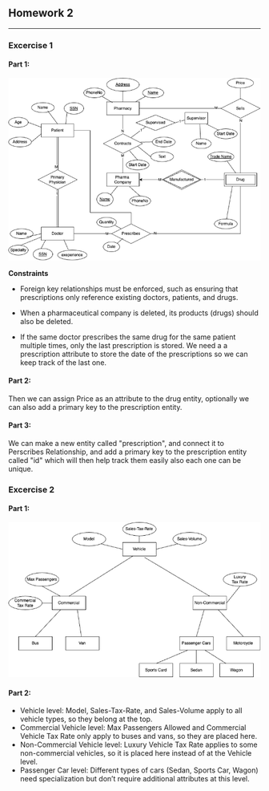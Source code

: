 ## **Homework 2**

---

### **Excercise 1**

#### Part 1:

![ER](img/ER.png)


**Constraints**

- Foreign key relationships must be enforced, such as ensuring that prescriptions only reference existing doctors, patients, and drugs.

- When a pharmaceutical company is deleted, its products (drugs) should also be deleted.

- If the same doctor prescribes the same drug for the same patient multiple times, only the last prescription is stored. We need a a prescription attribute to store the date of the prescriptions so we can keep track of the last one.

#### Part 2:

Then we can assign Price as an attribute to the drug entity, optionally we can also add a primary key to the prescription entity.

#### Part 3:

We can make a new entity called "prescription", and connect it to Perscribes Relationship, and add a primary key to the prescription entity called "id" which will then help track them easily also each one can be unique.

### **Excercise 2**

#### Part 1:

![SGH](img/SGH.png)

#### Part 2:

- Vehicle level: Model, Sales-Tax-Rate, and Sales-Volume apply to all vehicle types, so they belong at the top.
- Commercial Vehicle level: Max Passengers Allowed and Commercial Vehicle Tax Rate only apply to buses and vans, so they are placed here.
- Non-Commercial Vehicle level: Luxury Vehicle Tax Rate applies to some non-commercial vehicles, so it is placed here instead of at the Vehicle level.
- Passenger Car level: Different types of cars (Sedan, Sports Car, Wagon) need specialization but don’t require additional attributes at this level.

